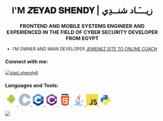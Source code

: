 <h1 align="center"> I'M 𝒁𝐄𝐘𝐀𝐃 𝐒𝐇𝐄𝐍𝐃𝐘 | زيـــَـاد شنــدِي
</h1>
<h3 align="center">FRONTEND AND MOBILE SYSTEMS ENGINEER AND EXPERIENCED IN THE FIELD OF CYBER SECURITY DEVELOPER FROM EGYPT</h3>

- I’M OWNER AND MAIN DEVELOPER [JEMENEZ SITE TO ONLINE COACH](https://l.instagram.com/?u=https%3A%2F%2Fjemenezfit.github.io%2Fjemenez.%2F%3Ffbclid%3DPAZXh0bgNhZW0CMTEAAaeddembD0MEIgRViQPEmRqDfjMdRejq1n5MOVHTyqtME__cIG1PIwBqME7bIA_aem_LIaFVsVeK_2bcg9U4PpI7A&e=AT3KEatDdiIv58PMV2WuMMz7PgL5BOCGjCAwXXu9HEvmEjrD_Urw4OaVdPVqu1eu1VX0W0-Bk_oQrZHXTxQHS1Qo5bu7_ciK8YiRa8Y)
<h3 align="left">Connect with me:</h3>
<p align="left">
<a href="https://instagram.com/ziad_shendy6" target="blank"><img align="center" src="https://raw.githubusercontent.com/rahuldkjain/github-profile-readme-generator/master/src/images/icons/Social/instagram.svg" alt="ziad_shendy6" height="30" width="40" /></a>
</p>

<h3 align="left">Languages and Tools:</h3>
<p align="left"> <a href="https://developer.android.com" target="_blank" rel="noreferrer"> <img src="https://raw.githubusercontent.com/devicons/devicon/master/icons/android/android-original-wordmark.svg" alt="android" width="40" height="40"/> </a> <a href="https://www.cprogramming.com/" target="_blank" rel="noreferrer"> <img src="https://raw.githubusercontent.com/devicons/devicon/master/icons/c/c-original.svg" alt="c" width="40" height="40"/> </a> <a href="https://www.w3schools.com/cpp/" target="_blank" rel="noreferrer"> <img src="https://raw.githubusercontent.com/devicons/devicon/master/icons/cplusplus/cplusplus-original.svg" alt="cplusplus" width="40" height="40"/> </a> <a href="https://www.w3schools.com/cs/" target="_blank" rel="noreferrer"> <img src="https://raw.githubusercontent.com/devicons/devicon/master/icons/csharp/csharp-original.svg" alt="csharp" width="40" height="40"/> </a> <a href="https://www.w3.org/html/" target="_blank" rel="noreferrer"> <img src="https://raw.githubusercontent.com/devicons/devicon/master/icons/html5/html5-original-wordmark.svg" alt="html5" width="40" height="40"/> </a> <a href="https://www.java.com" target="_blank" rel="noreferrer"> <img src="https://raw.githubusercontent.com/devicons/devicon/master/icons/java/java-original.svg" alt="java" width="40" height="40"/> </a> <a href="https://developer.mozilla.org/en-US/docs/Web/JavaScript" target="_blank" rel="noreferrer"> <img src="https://raw.githubusercontent.com/devicons/devicon/master/icons/javascript/javascript-original.svg" alt="javascript" width="40" height="40"/> </a> <a href="https://www.python.org" target="_blank" rel="noreferrer"> <img src="https://raw.githubusercontent.com/devicons/devicon/master/icons/python/python-original.svg" alt="python" width="40" height="40"/> </a> </p><img src ="https://user-images.githubusercontent.com/74038190/225813708-98b745f2-7d22-48cf-9150-083f1b00d6c9.gif">
